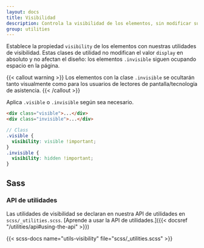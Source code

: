 ```yaml
---
layout: docs
title: Visibilidad
description: Controla la visibilidad de los elementos, sin modificar su visualización, con las utilidades de visibilidad.
group: utilities
---
```


Establece la propiedad `visibility` de los elementos con nuestras utilidades de visibilidad. Estas clases de utilidad no modifican el valor `display` en absoluto y no afectan el diseño: los elementos `.invisible` siguen ocupando espacio en la página.

{{< callout warning >}}
Los elementos con la clase `.invisible` se ocultarán tanto visualmente como para los usuarios de lectores de pantalla/tecnología de asistencia.
{{< /callout >}}

Aplica `.visible` o `.invisible` según sea necesario.

```html
<div class="visible">...</div>
<div class="invisible">...</div>
```

```scss
// Class
.visible {
  visibility: visible !important;
}
.invisible {
  visibility: hidden !important;
}
```

## Sass

### API de utilidades

Las utilidades de visibilidad se declaran en nuestra API de utilidades en `scss/_utilities.scss`. [Aprende a usar la API de utilidades.]({{< docsref "/utilities/api#using-the-api" >}})

{{< scss-docs name="utils-visibility" file="scss/_utilities.scss" >}}
